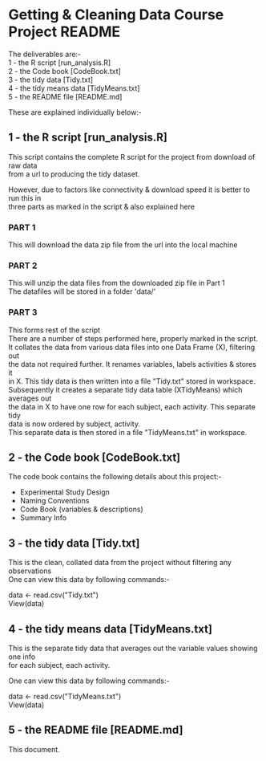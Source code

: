 # Getting & Cleaning Data Course Project README  
  
  
The deliverables are:-  
1 - the R script [run_analysis.R]  
2 - the Code book [CodeBook.txt]  
3 - the tidy data [Tidy.txt]  
4 - the tidy means data [TidyMeans.txt]  
5 - the README file [README.md]  

These are explained individually below:-  
  
  
## 1 - the R script [run_analysis.R]  

This script contains the complete R script for the project from download of raw data  
from a url to producing the tidy dataset.  

However, due to factors like connectivity & download speed it is better to run this in  
three parts as marked in the script & also explained here  
  
### PART 1
This will download the data zip file from the url into the local machine  

### PART 2  
This will unzip the data files from the downloaded zip file in Part 1  
The datafiles will be stored in a folder 'data/'  

### PART 3  
This forms rest of the script  
There are a number of steps performed here, properly marked in the script.    
It collates the data from various data files into one Data Frame (X), filtering out  
the data not required further. It renames variables, labels activities & stores it  
in X. This tidy data is then written into a file "Tidy.txt" stored in workspace.  
Subsequently it creates a separate tidy data table (XTidyMeans) which averages out  
the data in X to have one row for each subject, each activity. This separate tidy  
data is now ordered by subject, activity.  
This separate data is then stored in a file "TidyMeans.txt" in workspace.    


## 2 - the Code book [CodeBook.txt]

The code book contains the following details about this project:-  
  
- Experimental Study Design  
- Naming Conventions  
- Code Book (variables & descriptions)  
- Summary Info  
  
  
## 3 - the tidy data [Tidy.txt]  
  
This is the clean, collated data from the project without filtering any observations  
One can view this data by following commands:-  
  
data <- read.csv("Tidy.txt")  
View(data)  
  
  
## 4 - the tidy means data [TidyMeans.txt]   
  
This is the separate tidy data that averages out the variable values showing one info  
for each subject, each activity.  

One can view this data by following commands:-  
  
data <- read.csv("TidyMeans.txt")    
View(data)   
  
  
## 5 - the README file [README.md]  
  
This document.  


